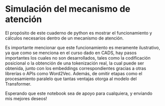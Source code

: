 # Simulación del mecanismo de atención 
El propósito de este cuaderno de python es mostrar el funcionamiento y cálculos necesarios dentro de un mecanismo de atención. 

Es importante mencionar que este funcionamiento es meramente ilustrativo, ya que como se menciona en el curso dado en CADS, hay pasos importantes los cuales no son desarrollados, tales como la codificación posicional o la obtención de una tokenización real, la cual puede ser obtenida, junto con los embeddings correspondientes gracias a otras librerías o APIs como Word2Vec. Además, de omitir etapas como el procesamiento paralelo que tantas ventajas otorga al modelo del Transformer.

Esperando que este notebook sea de apoyo para cualquiera, y enviando mis mejores deseos!
